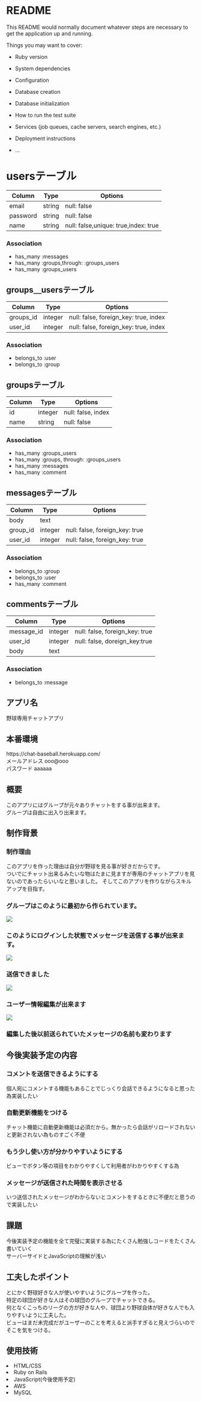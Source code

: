 # README

This README would normally document whatever steps are necessary to get the
application up and running.

Things you may want to cover:

* Ruby version

* System dependencies

* Configuration

* Database creation

* Database initialization

* How to run the test suite

* Services (job queues, cache servers, search engines, etc.)

* Deployment instructions

* ...

# usersテーブル
|Column|Type|Options|
|------|----|-------|
|email|string|null: false| 
|password|string|null: false| 
|name|string|null: false,unique: true,index: true| 

### Association
- has_many :messages
- has_many :groups,through: :groups_users
- has_many :groups_users

## groups＿usersテーブル
|Column|Type|Options|
|------|----|-------|
|groups_id|integer|null: false, foreign_key: true, index|
|user_id|integer|null: false, foreign_key: true, index|

### Association
- belongs_to :user
- belongs_to :group

## groupsテーブル

|Column|Type|Options|
|------|----|-------|
|id|integer|null: false, index|
|name|string|null: false|

### Association
- has_many :groups_users
- has_many :groups, through: :groups_users
- has_many :messages
- has_many :comment

## messagesテーブル

|Column|Type|Options|
|------|----|-------|
|body|text
|group_id|integer|null: false, foreign_key: true|
|user_id|integer|null: false, foreign_key: true|

### Association
- belongs_to :group
- belongs_to :user
- has_many :comment

## commentsテーブル

|Column|Type|Options|
|------|----|-------|
|message_id|integer|null: false, foreign_key: true|
|user_id|integer|null: false, doreign_key:true
|body|text

### Association
- belongs_to :message


<h2>アプリ名</h2> 
  野球専用チャットアプリ

<h2>本番環境</h2>
https://chat-baseball.herokuapp.com/</br>
メールアドレス ooo@ooo</br>
パスワード aaaaaa

<h2>概要</h2>
このアプリにはグループが元々ありチャットをする事が出来ます。</br>
グループは自由に出入り出来ます。

<h2>制作背景</h2>
<h3>制作理由</h3>
このアプリを作った理由は自分が野球を見る事が好きだからです。</br>
ついでにチャット出来るみたいな物はたまに見ますが専用のチャットアプリを見ないのであったらいいなと思いました。
そしてこのアプリを作りながらスキルアップを目指す。

<h3>グループはこのように最初から作られています。</h3>
<img src="https://user-images.githubusercontent.com/61171618/79305808-073f4980-7f2f-11ea-90b4-fba4c6ba25af.png">


<h3>このようにログインした状態でメッセージを送信する事が出来ます。</h3>
<img src="https://user-images.githubusercontent.com/61171618/79316947-07941080-7f40-11ea-8de5-20401466bc5e.png">

<h3>送信できました</h3>
<img src="https://user-images.githubusercontent.com/61171618/79317197-6063a900-7f40-11ea-912e-88cb43396ea0.png">

<h3>ユーザー情報編集が出来ます</h3>
<img src="https://user-images.githubusercontent.com/61171618/79317791-16c78e00-7f41-11ea-874e-be0d1d816de1.png">

<h3>編集した後以前送られていたメッセージの名前も変わります</h3>

<h2>今後実装予定の内容</h2>
<h3>コメントを送信できるようにする</h3>
  個人宛にコメントする機能もあることでじっくり会話できるようになると思った為実装したい
<h3>自動更新機能をつける</h3>
  チャット機能に自動更新機能は必須だから。無かったら会話がリロードされないと更新されない為ものすごく不便
<h3>もう少し使い方が分かりやすいようにする</h3>
  ビューでボタン等の項目をわかりやすくして利用者がわかりやすくする為
<h3>メッセージが送信された時間を表示させる</h3>
  いつ送信されたメッセージがわからないとコメントをするときに不便だと思うので実装したい
  
  <h2>課題</h2>
  今後実装予定の機能を全て完璧に実装する為にたくさん勉強しコードをたくさん書いていく</br>
  サーバーサイドとJavaScriptの理解が浅い
  
 <h2>工夫したポイント</h2>
  とにかく野球好きな人が使いやすいようにグループを作った。</br>
  特定の球団が好きな人はその球団のグループでチャットできる。</br>
  何となくこっちのリーグの方が好きな人や、球団より野球自体が好きな人でも入りやすいように工夫した。</br>
  ビューはまだ未完成だがユーザーのことを考えると派手すぎると見えづらいのでそこを気をつける。

<h2>使用技術</h2>
<li>HTML/CSS</li>
<li>Ruby on Rails</li>
<li>JavaScript(今後使用予定)</li>
<li>AWS</li>
<li>MySQL</li>